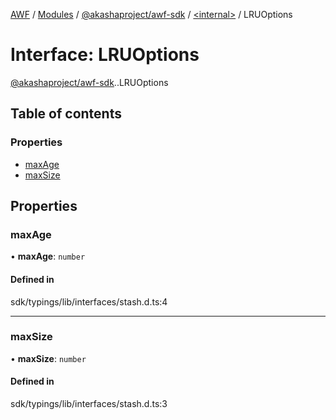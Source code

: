 [AWF](../README.md) / [Modules](../modules.md) / [@akashaproject/awf-sdk](../modules/akashaproject_awf_sdk.md) / [<internal\>](../modules/akashaproject_awf_sdk._internal_.md) / LRUOptions

# Interface: LRUOptions

[@akashaproject/awf-sdk](../modules/akashaproject_awf_sdk.md).[<internal>](../modules/akashaproject_awf_sdk._internal_.md).LRUOptions

## Table of contents

### Properties

- [maxAge](akashaproject_awf_sdk._internal_.LRUOptions.md#maxage)
- [maxSize](akashaproject_awf_sdk._internal_.LRUOptions.md#maxsize)

## Properties

### maxAge

• **maxAge**: `number`

#### Defined in

sdk/typings/lib/interfaces/stash.d.ts:4

___

### maxSize

• **maxSize**: `number`

#### Defined in

sdk/typings/lib/interfaces/stash.d.ts:3
